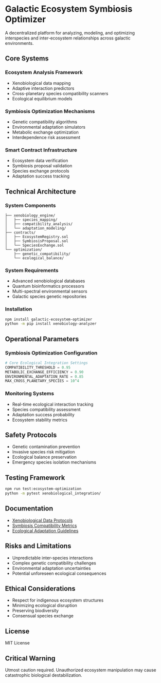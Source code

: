 # Galactic Ecosystem Symbiosis Optimizer

A decentralized platform for analyzing, modeling, and optimizing interspecies and inter-ecosystem relationships across galactic environments.

## Core Systems

### Ecosystem Analysis Framework
- Xenobiological data mapping
- Adaptive interaction predictors
- Cross-planetary species compatibility scanners
- Ecological equilibrium models

### Symbiosis Optimization Mechanisms
- Genetic compatibility algorithms
- Environmental adaptation simulators
- Metabolic exchange optimization
- Interdependence risk assessment

### Smart Contract Infrastructure
- Ecosystem data verification
- Symbiosis proposal validation
- Species exchange protocols
- Adaptation success tracking

## Technical Architecture

### System Components
```
├── xenobiology_engine/
│   ├── species_mapping/
│   ├── compatibility_analysis/
│   └── adaptation_modeling/
├── contracts/
│   ├── EcosystemRegistry.sol
│   ├── SymbiosisProposal.sol
│   └── SpeciesExchange.sol
└── optimization/
    ├── genetic_compatibility/
    └── ecological_balance/
```

### System Requirements
- Advanced xenobiological databases
- Quantum bioinformatics processors
- Multi-spectral environmental sensors
- Galactic species genetic repositories

### Installation
```bash
npm install galactic-ecosystem-optimizer
python -m pip install xenobiology-analyzer
```

## Operational Parameters

### Symbiosis Optimization Configuration
```python
# Core Ecological Integration Settings
COMPATIBILITY_THRESHOLD = 0.95
METABOLIC_EXCHANGE_EFFICIENCY = 0.90
ENVIRONMENTAL_ADAPTATION_RATE = 0.85
MAX_CROSS_PLANETARY_SPECIES = 10^4
```

### Monitoring Systems
- Real-time ecological interaction tracking
- Species compatibility assessment
- Adaptation success probability
- Ecosystem stability metrics

## Safety Protocols
- Genetic contamination prevention
- Invasive species risk mitigation
- Ecological balance preservation
- Emergency species isolation mechanisms

## Testing Framework
```bash
npm run test:ecosystem-optimization
python -m pytest xenobiological_integration/
```

## Documentation
- [Xenobiological Data Protocols](docs/xenobiology.md)
- [Symbiosis Compatibility Metrics](docs/compatibility.md)
- [Ecological Adaptation Guidelines](docs/adaptation.md)

## Risks and Limitations
- Unpredictable inter-species interactions
- Complex genetic compatibility challenges
- Environmental adaptation uncertainties
- Potential unforeseen ecological consequences

## Ethical Considerations
- Respect for indigenous ecosystem structures
- Minimizing ecological disruption
- Preserving biodiversity
- Consensual species exchange

## License
MIT License

## Critical Warning
Utmost caution required. Unauthorized ecosystem manipulation may cause catastrophic biological destabilization.
